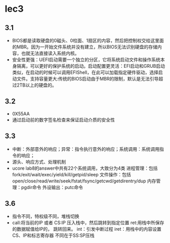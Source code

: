 # lec3

## 3.1

* BIOS都是读取硬盘的0磁头、0柱面、1扇区的内容，然后把控制权交给这里面的MBR。因为一开始文件系统并没有建立，所以BIOS无法识别硬盘的存储内容，也就无法直接读入系统内核。
* 安全性更强：UEFI启动需要一个独立的分区，它将系统启动文件和操作系统本身隔离，可以更好的保护系统的启动。启动配置更灵活：EFI启动和GRUB启动类似，在启动的时候可以调用EFIShell，在此可以加载指定硬件驱动，选择启动文件。支持容量更大:传统的BIOS启动由于MBR的限制，默认是无法引导超过2TB以上的硬盘的。

## 3.2

* 0X55AA
* 通过启动前的数字签名检查来保证启动介质的安全性

## 3.3

* 中断：外部意外的响应；异常：指令执行意外的响应；系统调用：系统调用指令的响应；
* 源头、响应方式、处理机制
* ucore lab8的answer中共有22个系统调用，大致分为4类
  进程管理：包括 fork/exit/wait/exec/yield/kill/getpid/sleep
  文件操作：包括 open/close/read/write/seek/fstat/fsync/getcwd/getdirentry/dup
  内存管理：pgdir命令
  外设输出：putc命令

## 3.6

* 指令不同，特权级不同，堆栈切换
* call:将当前的IP 或者 CS:IP 压入栈中，然后跳转到指定位置
  ret:用栈中所保存的数据赋值给IP的， 跳转回来。
  int：引发中断过程
  iret：用栈中的内容设置CS、IP和标志寄存器
  不同在于SS:SP压栈